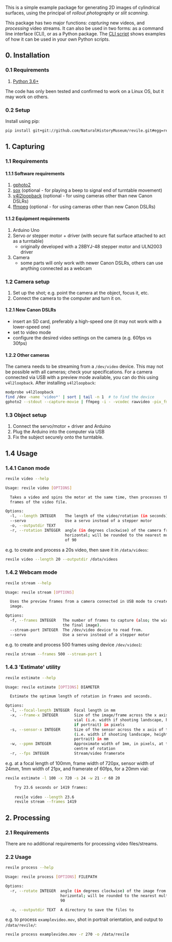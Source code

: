 This is a simple example package for generating 2D images of cylindrical surfaces, using the principal of _rollout photography_ or _slit scanning_.

This package has two major functions: _capturing_ new videos, and _processing_ video streams.
It can also be used in two forms: as a command line interface (CLI), or as a Python package. The [CLI script](revile/cli.py) shows examples of how it can be used in your own Python scripts.

## 0. Installation

### 0.1 Requirements
1. [Python 3.6+](https://www.python.org)

The code has only been tested and confirmed to work on a Linux OS, but it may work on others.

### 0.2 Setup
Install using pip:

```sh
pip install git+git://github.com/NaturalHistoryMuseum/revile.git#egg=revile
```

## 1. Capturing

### 1.1 Requirements

#### 1.1.1 Software requirements
1. [gphoto2](https://github.com/gphoto/gphoto2)
2. [sox](http://sox.sourceforge.net) (optional - for playing a beep to signal end of turntable movement)
3. [v4l2loopback](https://github.com/umlaeute/v4l2loopback) (optional - for using cameras other than new Canon DSLRs)
4. [ffmpeg](https://ffmpeg.org) (optional - for using cameras other than new Canon DSLRs)

#### 1.1.2 Equipment requirements
1. Arduino Uno
2. Servo _or_ stepper motor + driver (with secure flat surface attached to act as a turntable)
   - originally developed with a 28BYJ-48 stepper motor and ULN2003 driver
3. Camera
   - some parts will only work with newer Canon DSLRs, others can use anything connected as a webcam

### 1.2 Camera setup
1. Set up the shot; e.g. point the camera at the object, focus it, etc.
2. Connect the camera to the computer and turn it on.

#### 1.2.1 New Canon DSLRs
- insert an SD card, preferably a high-speed one (it may not work with a lower-speed one)
- set to video mode
- configure the desired video settings on the camera (e.g. 60fps vs 30fps)

#### 1.2.2 Other cameras
The camera needs to be streaming from a `/dev/video` device. This may not be possible with all cameras; check your specifications.
For a camera connected via USB with a preview mode available, you can do this using `v4l2loopback`. After installing `v4l2loopback`:

```sh
modprobe v4l2loopback
find /dev -name 'video*' | sort | tail -n 1  # to find the device
gphoto2 --stdout --capture-movie | ffmpeg -i - -vcodec rawvideo -pix_fmt yuv420p -threads 8 -r 60 -f v4l2 /dev/video[DEVICE NUMBER HERE]
```

### 1.3 Object setup
1. Connect the servo/motor + driver and Arduino
2. Plug the Arduino into the computer via USB
3. Fix the subject securely onto the turntable.

## 1.4 Usage

### 1.4.1 Canon mode
```sh
revile video --help

Usage: revile video [OPTIONS]

  Takes a video and spins the motor at the same time, then processes the
  frames of the video file.

Options:
  -l, --length INTEGER    The length of the video/rotation (in seconds).
  --servo                 Use a servo instead of a stepper motor
  -o, --outputdir TEXT
  -r, --rotation INTEGER  angle (in degrees clockwise) of the camera from
                          horizontal; will be rounded to the nearest multiple
                          of 90
```

e.g. to create and process a 20s video, then save it in `/data/videos`:
```sh
revile video --length 20 --outputdir /data/videos
```

### 1.4.2 Webcam mode
```sh
revile stream --help

Usage: revile stream [OPTIONS]

  Uses the preview frames from a camera connected in USB mode to create the
  image.

Options:
  -f, --frames INTEGER   The number of frames to capture (also; the width of
                         the final image).
  --stream-port INTEGER  The /dev/video device to read from.
  --servo                Use a servo instead of a stepper motor
```

e.g. to create and process 500 frames using device `/dev/video1`:
```sh
revile stream --frames 500 --stream-port 1
```

### 1.4.3 'Estimate' utility
```sh
revile estimate --help

Usage: revile estimate [OPTIONS] DIAMETER

  Estimate the optimum length of rotation in frames and seconds.

Options:
  -l, --focal-length INTEGER  Focal length in mm
  -x, --frame-x INTEGER       Size of the image/frame across the x axis of the
                              vial (i.e. width if shooting landscape, height
                              if portrait) in pixels
  -s, --sensor-x INTEGER      Size of the sensor across the x axis of the vial
                              (i.e. width if shooting landscape, height if
                              portrait) in mm
  -w, --ppmm INTEGER          Approximate width of 1mm, in pixels, at the
                              centre of rotation
  -r, --fps INTEGER           Stream/video framerate
```

e.g. at a focal length of 100mm, frame width of 720px, sensor width of 24mm, 1mm width of 21px, and framerate of 60fps, for a 20mm vial:
```sh
revile estimate -l 100 -x 720 -s 24 -w 21 -r 60 20

    Try 23.6 seconds or 1419 frames:
    
    revile video --length 23.6
    revile stream --frames 1419
```

## 2. Processing

### 2.1 Requirements
There are no additional requirements for processing video files/streams.

### 2.2 Usage
```sh
revile process --help

Usage: revile process [OPTIONS] FILEPATH

Options:
  -r, --rotate INTEGER  angle (in degrees clockwise) of the image from
                        horizontal; will be rounded to the nearest multiple of
                        90

  -o, --outputdir TEXT  A directory to save the files to
```

e.g. to process `examplevideo.mov`, shot in portrait orientation, and output to `/data/revile/`:
```sh
revile process examplevideo.mov -r 270 -o /data/revile 
```
